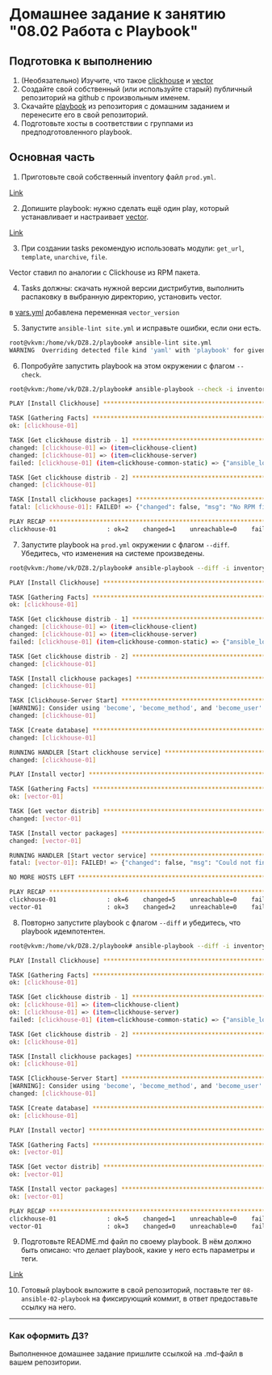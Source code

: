# Домашнее задание к занятию "08.02 Работа с Playbook"

## Подготовка к выполнению

1. (Необязательно) Изучите, что такое [clickhouse](https://www.youtube.com/watch?v=fjTNS2zkeBs) и [vector](https://www.youtube.com/watch?v=CgEhyffisLY)
2. Создайте свой собственный (или используйте старый) публичный репозиторий на github с произвольным именем.
3. Скачайте [playbook](./playbook/) из репозитория с домашним заданием и перенесите его в свой репозиторий.
4. Подготовьте хосты в соответствии с группами из предподготовленного playbook.

## Основная часть

1. Приготовьте свой собственный inventory файл `prod.yml`.

[Link](./playbook/inventory/prod.yml)

2. Допишите playbook: нужно сделать ещё один play, который устанавливает и настраивает [vector](https://vector.dev).

[Link](./playbook/site.yml)

3. При создании tasks рекомендую использовать модули: `get_url`, `template`, `unarchive`, `file`.

Vector ставил по аналогии с Clickhouse из RPM пакета. 

4. Tasks должны: скачать нужной версии дистрибутив, выполнить распаковку в выбранную директорию, установить vector.

в [vars.yml](./playbook/group_vars/vector/vars.yml) добавлена переменная `vector_version` 

5. Запустите `ansible-lint site.yml` и исправьте ошибки, если они есть.

```bash
root@vkvm:/home/vk/DZ8.2/playbook# ansible-lint site.yml 
WARNING  Overriding detected file kind 'yaml' with 'playbook' for given positional argument: site.yml
```
6. Попробуйте запустить playbook на этом окружении с флагом `--check`.

```bash
root@vkvm:/home/vk/DZ8.2/playbook# ansible-playbook --check -i inventory/prod.yml site.yml 

PLAY [Install Clickhouse] **********************************************************************************

TASK [Gathering Facts] *************************************************************************************
ok: [clickhouse-01]

TASK [Get clickhouse distrib - 1] **************************************************************************
changed: [clickhouse-01] => (item=clickhouse-client)
changed: [clickhouse-01] => (item=clickhouse-server)
failed: [clickhouse-01] (item=clickhouse-common-static) => {"ansible_loop_var": "item", "changed": false, "dest": "./clickhouse-common-static-22.3.3.44.rpm", "elapsed": 0, "item": "clickhouse-common-static", "msg": "Request failed", "response": "HTTP Error 404: Not Found", "status_code": 404, "url": "https://packages.clickhouse.com/rpm/stable/clickhouse-common-static-22.3.3.44.noarch.rpm"}

TASK [Get clickhouse distrib - 2] **************************************************************************
changed: [clickhouse-01]

TASK [Install clickhouse packages] *************************************************************************
fatal: [clickhouse-01]: FAILED! => {"changed": false, "msg": "No RPM file matching 'clickhouse-common-static-22.3.3.44.rpm' found on system", "rc": 127, "results": ["No RPM file matching 'clickhouse-common-static-22.3.3.44.rpm' found on system"]}

PLAY RECAP *************************************************************************************************
clickhouse-01              : ok=2    changed=1    unreachable=0    failed=1    skipped=0    rescued=1    ignored=0   
```

7. Запустите playbook на `prod.yml` окружении с флагом `--diff`. Убедитесь, что изменения на системе произведены.

```bash
root@vkvm:/home/vk/DZ8.2/playbook# ansible-playbook --diff -i inventory/prod.yml site.yml 

PLAY [Install Clickhouse] **********************************************************************************

TASK [Gathering Facts] *************************************************************************************
ok: [clickhouse-01]

TASK [Get clickhouse distrib - 1] **************************************************************************
changed: [clickhouse-01] => (item=clickhouse-client)
changed: [clickhouse-01] => (item=clickhouse-server)
failed: [clickhouse-01] (item=clickhouse-common-static) => {"ansible_loop_var": "item", "changed": false, "dest": "./clickhouse-common-static-22.3.3.44.rpm", "elapsed": 0, "item": "clickhouse-common-static", "msg": "Request failed", "response": "HTTP Error 404: Not Found", "status_code": 404, "url": "https://packages.clickhouse.com/rpm/stable/clickhouse-common-static-22.3.3.44.noarch.rpm"}

TASK [Get clickhouse distrib - 2] **************************************************************************
changed: [clickhouse-01]

TASK [Install clickhouse packages] *************************************************************************
changed: [clickhouse-01]

TASK [Clickhouse-Server Start] *****************************************************************************
[WARNING]: Consider using 'become', 'become_method', and 'become_user' rather than running sudo
changed: [clickhouse-01]

TASK [Create database] *************************************************************************************
changed: [clickhouse-01]

RUNNING HANDLER [Start clickhouse service] *****************************************************************
changed: [clickhouse-01]

PLAY [Install vector] **************************************************************************************

TASK [Gathering Facts] *************************************************************************************
ok: [vector-01]

TASK [Get vector distrib] **********************************************************************************
changed: [vector-01]

TASK [Install vector packages] *****************************************************************************
changed: [vector-01]

RUNNING HANDLER [Start vector service] *********************************************************************
fatal: [vector-01]: FAILED! => {"changed": false, "msg": "Could not find the requested service vector: host"}

NO MORE HOSTS LEFT *****************************************************************************************

PLAY RECAP *************************************************************************************************
clickhouse-01              : ok=6    changed=5    unreachable=0    failed=0    skipped=0    rescued=1    ignored=0   
vector-01                  : ok=3    changed=2    unreachable=0    failed=1    skipped=0    rescued=0    ignored=0   
```
8. Повторно запустите playbook с флагом `--diff` и убедитесь, что playbook идемпотентен.

```bash
root@vkvm:/home/vk/DZ8.2/playbook# ansible-playbook --diff -i inventory/prod.yml site.yml 

PLAY [Install Clickhouse] **********************************************************************************

TASK [Gathering Facts] *************************************************************************************
ok: [clickhouse-01]

TASK [Get clickhouse distrib - 1] **************************************************************************
ok: [clickhouse-01] => (item=clickhouse-client)
ok: [clickhouse-01] => (item=clickhouse-server)
failed: [clickhouse-01] (item=clickhouse-common-static) => {"ansible_loop_var": "item", "changed": false, "dest": "./clickhouse-common-static-22.3.3.44.rpm", "elapsed": 0, "gid": 0, "group": "root", "item": "clickhouse-common-static", "mode": "0644", "msg": "Request failed", "owner": "root", "response": "HTTP Error 404: Not Found", "size": 246310036, "state": "file", "status_code": 404, "uid": 0, "url": "https://packages.clickhouse.com/rpm/stable/clickhouse-common-static-22.3.3.44.noarch.rpm"}

TASK [Get clickhouse distrib - 2] **************************************************************************
ok: [clickhouse-01]

TASK [Install clickhouse packages] *************************************************************************
ok: [clickhouse-01]

TASK [Clickhouse-Server Start] *****************************************************************************
[WARNING]: Consider using 'become', 'become_method', and 'become_user' rather than running sudo
changed: [clickhouse-01]

TASK [Create database] *************************************************************************************
ok: [clickhouse-01]

PLAY [Install vector] **************************************************************************************

TASK [Gathering Facts] *************************************************************************************
ok: [vector-01]

TASK [Get vector distrib] **********************************************************************************
ok: [vector-01]

TASK [Install vector packages] *****************************************************************************
ok: [vector-01]

PLAY RECAP *************************************************************************************************
clickhouse-01              : ok=5    changed=1    unreachable=0    failed=0    skipped=0    rescued=1    ignored=0   
vector-01                  : ok=3    changed=0    unreachable=0    failed=0    skipped=0    rescued=0    ignored=0   

```

9. Подготовьте README.md файл по своему playbook. В нём должно быть описано: что делает playbook, какие у него есть параметры и теги.

[Link](./playbook/Info.md)

10. Готовый playbook выложите в свой репозиторий, поставьте тег `08-ansible-02-playbook` на фиксирующий коммит, в ответ предоставьте ссылку на него.

---

### Как оформить ДЗ?

Выполненное домашнее задание пришлите ссылкой на .md-файл в вашем репозитории.
